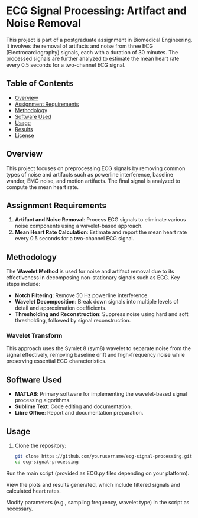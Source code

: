 # ECG Signal Processing: Artifact and Noise Removal

This project is part of a postgraduate assignment in Biomedical Engineering. It involves the removal of artifacts and noise from three ECG (Electrocardiography) signals, each with a duration of 30 minutes. The processed signals are further analyzed to estimate the mean heart rate every 0.5 seconds for a two-channel ECG signal.

## Table of Contents
- [Overview](#overview)
- [Assignment Requirements](#assignment-requirements)
- [Methodology](#methodology)
- [Software Used](#software-used)
- [Usage](#usage)
- [Results](#results)
- [License](#license)

## Overview
This project focuses on preprocessing ECG signals by removing common types of noise and artifacts such as powerline interference, baseline wander, EMG noise, and motion artifacts. The final signal is analyzed to compute the mean heart rate.

## Assignment Requirements
1. **Artifact and Noise Removal**: Process ECG signals to eliminate various noise components using a wavelet-based approach.
2. **Mean Heart Rate Calculation**: Estimate and report the mean heart rate every 0.5 seconds for a two-channel ECG signal.

## Methodology
The **Wavelet Method** is used for noise and artifact removal due to its effectiveness in decomposing non-stationary signals such as ECG. Key steps include:
- **Notch Filtering**: Remove 50 Hz powerline interference.
- **Wavelet Decomposition**: Break down signals into multiple levels of detail and approximation coefficients.
- **Thresholding and Reconstruction**: Suppress noise using hard and soft thresholding, followed by signal reconstruction.

### Wavelet Transform
This approach uses the Symlet 8 (sym8) wavelet to separate noise from the signal effectively, removing baseline drift and high-frequency noise while preserving essential ECG characteristics.

## Software Used
- **MATLAB**: Primary software for implementing the wavelet-based signal processing algorithms.
- **Sublime Text**: Code editing and documentation.
- **Libre Office**: Report and documentation preparation.

## Usage
1. Clone the repository:
   ```bash
   git clone https://github.com/yourusername/ecg-signal-processing.git
   cd ecg-signal-processing

Run the main script (provided as ECG.py files depending on your platform).

View the plots and results generated, which include filtered signals and calculated heart rates.

Modify parameters (e.g., sampling frequency, wavelet type) in the script as necessary.
